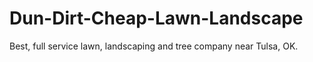 # Dun-Dirt-Cheap-Lawn-Landscape
Best, full service lawn, landscaping and tree company near Tulsa, OK.
